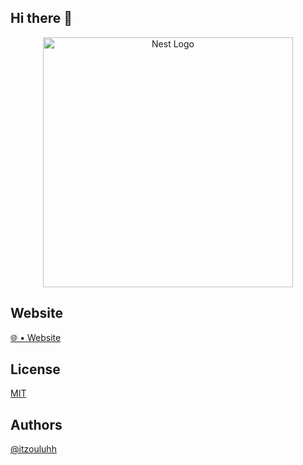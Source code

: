 ## Hi there 👋

<p align="center">
  <a href="https://glutox.nl/" target="blank"><img src="https://dev.glutox.nl/templates/assets/images/glutox_logo_white.svg" width="400" alt="Nest Logo" /></a>
</p>

## Website
[🌐 • Website](https://glutox.nl/)

## License

[MIT](https://choosealicense.com/licenses/mit/)

## Authors

[@itzouluhh](https://www.github.com/itzouluhh)
